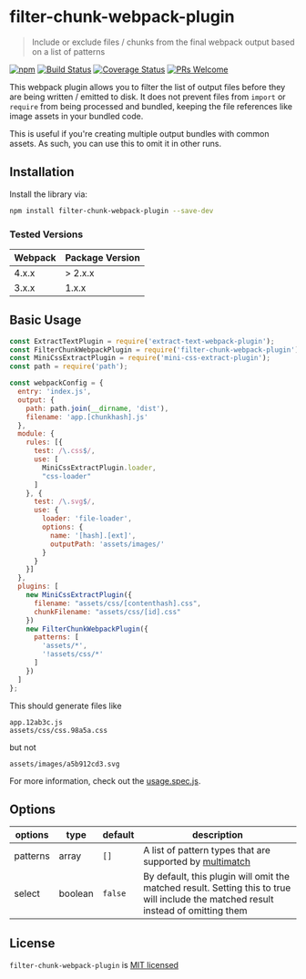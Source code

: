 # filter-chunk-webpack-plugin

> Include or exclude files / chunks from the final webpack output based on a list of patterns

[![npm][npm-badge]][npm-link]
[![Build Status][circle-badge]][circle-link]
[![Coverage Status][codecov-badge]][codecov-link]
[![PRs Welcome][pr-welcome-badge]][pr-welcome-link]

This webpack plugin allows you to filter the list of output files before
they are being written / emitted to disk. It does not prevent files
from `import` or `require` from being processed and bundled, keeping the
file references like image assets in your bundled code.

This is useful if you're creating multiple output bundles with common assets.
As such, you can use this to omit it in other runs.

## Installation

Install the library via:

```bash
npm install filter-chunk-webpack-plugin --save-dev
```

### Tested Versions

| Webpack | Package Version |
| ------- | --------------- |
| 4.x.x   | > 2.x.x         |
| 3.x.x   | 1.x.x           |

## Basic Usage

```js
const ExtractTextPlugin = require('extract-text-webpack-plugin');
const FilterChunkWebpackPlugin = require('filter-chunk-webpack-plugin');
const MiniCssExtractPlugin = require('mini-css-extract-plugin');
const path = require('path');

const webpackConfig = {
  entry: 'index.js',
  output: {
    path: path.join(__dirname, 'dist'),
    filename: 'app.[chunkhash].js'
  },
  module: {
    rules: [{
      test: /\.css$/,
      use: [
        MiniCssExtractPlugin.loader,
        "css-loader"
      ]
    }, {
      test: /\.svg$/,
      use: {
        loader: 'file-loader',
        options: {
          name: '[hash].[ext]',
          outputPath: 'assets/images/'
        }
      }
    }]
  },
  plugins: [
    new MiniCssExtractPlugin({
      filename: "assets/css/[contenthash].css",
      chunkFilename: "assets/css/[id].css"
    })
    new FilterChunkWebpackPlugin({
      patterns: [
        'assets/*',
        '!assets/css/*'
      ]
    })
  ]
};
```

This should generate files like

```text
app.12ab3c.js
assets/css/css.98a5a.css
```

but not

```text
assets/images/a5b912cd3.svg
```

For more information, check out the [usage.spec.js](./src/usage.spec.js).

## Options

| options  | type    | default | description                                                                                                                         |
| -------- | ------- | ------- | ----------------------------------------------------------------------------------------------------------------------------------- |
| patterns | array   | `[]`    | A list of pattern types that are supported by [multimatch][multimatch-package]                                                      |
| select   | boolean | `false` | By default, this plugin will omit the matched result. Setting this to true will include the matched result instead of omitting them |

## License

`filter-chunk-webpack-plugin` is [MIT licensed](./LICENSE)

[npm-badge]: https://img.shields.io/npm/v/filter-chunk-webpack-plugin.svg?style=flat-square
[npm-link]: https://www.npmjs.com/package/filter-chunk-webpack-plugin
[circle-badge]: https://img.shields.io/circleci/project/github/yeojz/filter-chunk-webpack-plugin/master.svg?style=flat-square
[circle-link]: https://circleci.com/gh/yeojz/filter-chunk-webpack-plugin
[multimatch-package]: https://github.com/sindresorhus/multimatch
[pr-welcome-badge]: https://img.shields.io/badge/PRs-welcome-brightgreen.svg?style=flat-square&longCache=true
[pr-welcome-link]: https://github.com/yeojz/filter-chunk-webpack-plugin/blob/master/CONTRIBUTING.md
[codecov-badge]: https://img.shields.io/codecov/c/github/yeojz/filter-chunk-webpack-plugin/master.svg?style=flat-square
[codecov-link]: https://codecov.io/gh/yeojz/filter-chunk-webpack-plugin

